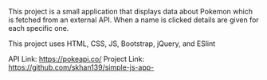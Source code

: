 This project is a small application that displays data about Pokemon which is fetched from an external API. When a name is clicked details are given for each specific one.

This project uses HTML, CSS, JS, Bootstrap, jQuery, and ESlint

API Link:  https://pokeapi.co/
Project Link: https://github.com/skhan139/simple-js-app-